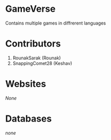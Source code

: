 # GameVerse
Contains multiple games in diffrerent languages


# Contributors
1. RounakSarak (Rounak)
2. SnappingComet28 (Keshav)


# Websites
*None*


# Databases
*none*